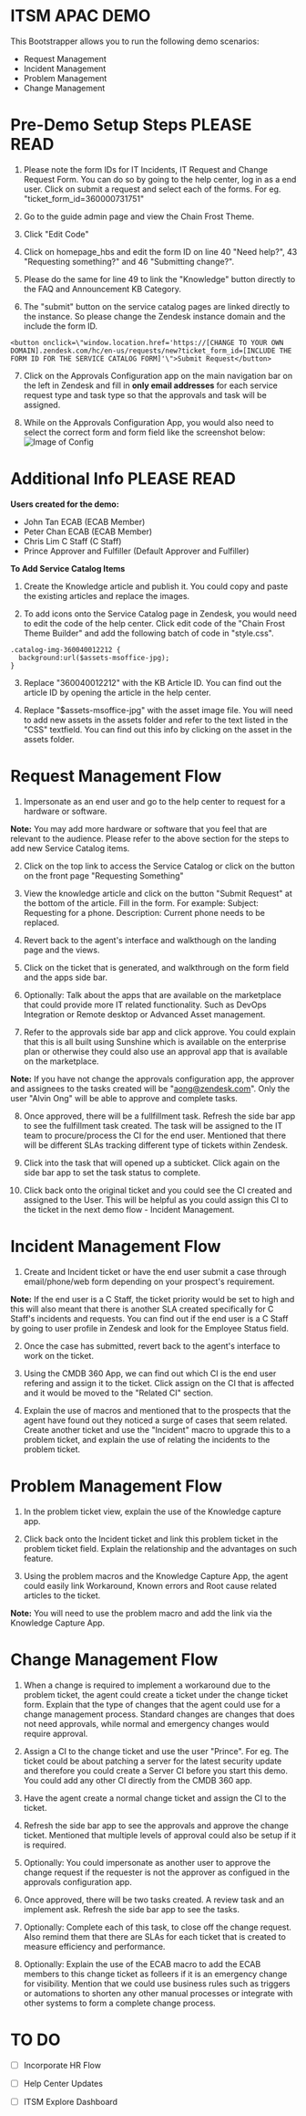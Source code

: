 # **ITSM APAC DEMO**
This Bootstrapper allows you to run the following demo scenarios:
- Request Management
- Incident Management
- Problem Management
- Change Management

# **Pre-Demo Setup Steps PLEASE READ**
1. Please note the form IDs for IT Incidents, IT Request and Change Request Form. You can do so by going to the help center, log in as a end user. Click on submit a request and select each of the forms. For eg. "ticket_form_id=360000731751"

2. Go to the guide admin page and view the Chain Frost Theme.

3. Click "Edit Code"

4. Click on homepage_hbs and edit the form ID on line 40 "Need help?", 43 "Requesting something?" and 46 "Submitting change?". 

5. Please do the same for line 49 to link the "Knowledge" button directly to the FAQ and Announcement KB Category.

6. The "submit" button on the service catalog pages are linked directly to the instance. So please change the Zendesk instance domain and the include the form ID. 

```
<button onclick=\"window.location.href='https://[CHANGE TO YOUR OWN DOMAIN].zendesk.com/hc/en-us/requests/new?ticket_form_id=[INCLUDE THE FORM ID FOR THE SERVICE CATALOG FORM]'\">Submit Request</button>
```

7. Click on the Approvals Configuration app on the main navigation bar on the left in Zendesk and fill in **only email addresses** for each service request type and task type so that the approvals and task will be assigned. 

8. While on the Approvals Configuration App, you would also need to select the correct form and form field like the screenshot below:
![Image of Config](https://i.ibb.co/Ns5WcFb/11111.png)

# **Additional Info PLEASE READ**

**Users created for the demo:**

- John Tan ECAB (ECAB Member)
- Peter Chan ECAB (ECAB Member)
- Chris Lim C Staff (C Staff)
- Prince Approver and Fulfiller (Default Approver and Fulfiller)

**To Add Service Catalog Items**

1. Create the Knowledge article and publish it. You could copy and paste the existing articles and replace the images.

2. To add icons onto the Service Catalog page in Zendesk, you would need to edit the code of the help center. Click edit code of the "Chain Frost Theme Builder" and add the following batch of code in "style.css".

```
.catalog-img-360040012212 {
  background:url($assets-msoffice-jpg);
}
```

3. Replace "360040012212" with the KB Article ID. You can find out the article ID by opening the article in the help center.

4. Replace "$assets-msoffice-jpg" with the asset image file. You will need to add new assets in the assets folder and refer to the text listed in the "CSS" textfield. You can find out this info by clicking on the asset in the assets folder.

# Request Management Flow 
1. Impersonate as an end user and go to the help center to request for a hardware or software.

**Note:** You may add more hardware or software that you feel that are relevant to the audience. Please refer to the above section for the steps to add new Service Catalog items.

2. Click on the top link to access the Service Catalog or click on the button on the front page "Requesting Something"

3. View the knowledge article and click on the button "Submit Request" at the bottom of the article. Fill in the form. For example: Subject: Requesting for a phone. Description: Current phone needs to be replaced.

4. Revert back to the agent's interface and walkthough on the landing page and the views.

5. Click on the ticket that is generated, and walkthrough on the form field and the apps side bar.

6. Optionally: Talk about the apps that are available on the marketplace that could provide more IT related functionality. Such as DevOps Integration or Remote desktop or Advanced Asset management.

7. Refer to the approvals side bar app and click approve. You could explain that this is all built using Sunshine which is available on the enterprise plan or otherwise they could also use an approval app that is available on the marketplace.

**Note:** If you have not change the approvals configuration app, the approver and assignees to the tasks created will be "aong@zendesk.com". Only the user "Alvin Ong" will be able to approve and complete tasks.

8. Once approved, there will be a fullfillment task. Refresh the side bar app to see the fulfillment task created. The task  will be assigned to the IT team to procure/process the CI for the end user. Mentioned that there will be different SLAs tracking different type of tickets within Zendesk.

9. Click into the task that will opened up a subticket. Click again on the side bar app to set the task status to complete. 

10. Click back onto the original ticket and you could see the CI created and assigned to the User. This will be helpful as you could assign this CI to the ticket in the next demo flow - Incident Management.

# Incident Management Flow
1. Create and Incident ticket or have the end user submit a case through email/phone/web form depending on your prospect's requirement.

**Note:** If the end user is a C Staff, the ticket priority would be set to high and this will also meant that there is another SLA created specifically for C Staff's incidents and requests. You can find out if the end user is a C Staff by going to user profile in Zendesk and look for the Employee Status field. 

2. Once the case has submitted, revert back to the agent's interface to work on the ticket.

3. Using the CMDB 360 App, we can find out which CI is the end user refering and assign it to the ticket. Click assign on the CI that is affected and it would be moved to the "Related CI" section.

4. Explain the use of macros and mentioned that to the prospects that the agent have found out they noticed a surge of cases that seem related. Create another ticket and use the "Incident" macro to upgrade this to a problem ticket, and explain the use of relating the incidents to the problem ticket.

# Problem Management Flow
1. In the problem ticket view, explain the use of the Knowledge capture app.

2. Click back onto the Incident ticket and link this problem ticket in the problem ticket field. Explain the relationship and the advantages on such feature.

3. Using the problem macros and the Knowledge Capture App, the agent could easily link Workaround, Known errors and Root cause related articles to the ticket.

**Note:** You will need to use the problem macro and add the link via the Knowledge Capture App.

# Change Management Flow
1. When a change is required to implement a workaround due to the problem ticket, the agent could create a ticket under the change ticket form. Explain that the type of changes that the agent could use for a change management process. Standard changes are changes that does not need approvals, while normal and emergency changes would require approval.

2. Assign a CI to the change ticket and use the user "Prince". For eg. The ticket could be about patching a server for the latest security update and therefore you could create a Server CI before you start this demo. You could add any other CI directly from the CMDB 360 app.

3. Have the agent create a normal change ticket and assign the CI to the ticket.

4. Refresh the side bar app to see the approvals and approve the change ticket. Mentioned that multiple levels of approval could also be setup if it is required.

5. Optionally: You could impersonate as another user to approve the change request if the requester is not the approver as configued in the approvals configuration app.

6. Once approved, there will be two tasks created. A review task and an implement ask. Refresh the side bar app to see the tasks.

7. Optionally: Complete each of this task, to close off the change request. Also remind them that there are SLAs for each ticket that is created to measure efficiency and performance.

8. Optionally: Explain the use of the ECAB macro to add the ECAB members to this change ticket as folleers if it is an emergency change for visibility. Mention that we could use business rules such as triggers or automations to shorten any other manual processes or integrate with other systems to form a complete change process.

# TO DO
- [ ] Incorporate HR Flow
- [ ] Help Center Updates
- [ ] ITSM Explore Dashboard


